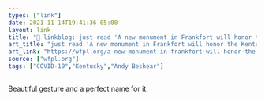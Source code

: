 ```yaml
---
types: ["link"]
date: 2021-11-14T19:41:36-05:00
layout: link
title: "🔗 linkblog: just read 'A new monument in Frankfort will honor the Kentuckians who died from COVID-19 – 89.3 WFPL News Louisville'"
art_title: "just read 'A new monument in Frankfort will honor the Kentuckians who died from COVID-19 – 89.3 WFPL News Louisville"
art_link: "https://wfpl.org/a-new-monument-in-frankfort-will-honor-the-kentuckians-who-died-from-covid-19/"
source: ["wfpl.org"]
tags: ["COVID-19","Kentucky","Andy Beshear"]
---
```

Beautiful gesture and a perfect name for it.
